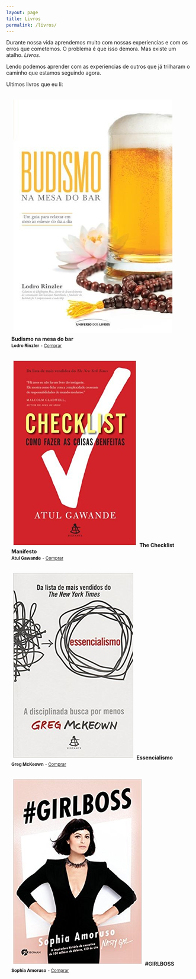 ```yaml
---
layout: page
title: Livros
permalink: /livros/
---
```


Durante nossa vida aprendemos muito com nossas experiencias e com os erros que cometemos.
O problema é que isso demora. Mas existe um atalho. *Livros*.


Lendo podemos aprender com as experiencias de outros que já trilharam o caminho que estamos seguindo agora.


Ultimos livros que eu li:

<!-- 
Biografias são um otimo modo de aprendermos com gigantes.


Bill Gates, Warren Buffet são exemplos de duas pessoas de grande sucesso que leem pra caramba.


Claro que não adianta ler sem aplicar o que lemos. Por isso a algum tempo venho fazendo um log dos livros que li.


Nesse espirito durante a leitura sempre tenho em mente como posso utilizar o material em mãos para melhorar minha vida e como aplicar isso no dia a dia.
Aqui irei publicar esses ideias.
 -->

<div class="row">
<div class="col s3 photo" style="padding:1em">
  <img src="/img/livros/budismo-na-mesa-do-bar-lodro-rinzler.jpg" alt="Budismo na mesa do bar - Lodro Rinzler" title="Budismo na mesa do bar - Lodro Rinzler" style="padding:5px" />
  <strong>Budismo na mesa do bar<br><small>Lodro Rinzler</small></strong>
  <small> - <a href="http://amzn.to/2zdBUJj" target="_blank">Comprar</a></small>
</div>

<div class="col s3 photo" style="padding:1em">
  <img src="/img/livros/the-checklist-manifesto-atul-gawande.jpg" alt="The Checklist Manifesto - Atul Gawande" title="The Checklist Manifesto - Atul Gawande" style="padding:5px" />
  <strong>The Checklist Manifesto<br><small>Atul Gawande</small></strong>
  <small> - <a href="http://amzn.to/2y2McL3" target="_blank">Comprar</a></small>
</div>

<div class="col s3 photo" style="padding:1em">
  <img src="/img/livros/essencialismo-greg-mckeown.jpg" alt="Essencialismo - Greg McKeown" title="Essencialismo - Greg McKeown" style="padding:5px" />
  <strong>Essencialismo<br><small>Greg McKeown</small></strong>
  <small> - <a href="http://amzn.to/2h2PXct" target="_blank">Comprar</a></small>
</div>

<div class="col s3 photo" style="padding:1em">
  <img src="/img/livros/girlboss-sophia-amoruso.jpg" alt="#GIRLBOSS - Sophia Amoruso" title="#GIRLBOSS - Sophia Amoruso" style="padding:5px" />
  <strong>#GIRLBOSS<br><small>Sophia Amoruso</small></strong>
  <small> - <a href="http://amzn.to/2AintUm" target="_blank">Comprar</a></small>
</div>
</div>